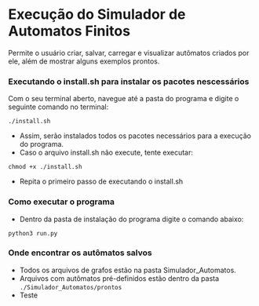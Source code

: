 # Execução do Simulador de Automatos Finitos

Permite o usuário criar, salvar, carregar e visualizar autômatos criados por ele, além de mostrar alguns exemplos prontos.

### Executando o install.sh para instalar os pacotes nescessários
Com o seu terminal aberto, navegue até a pasta do programa e digite o seguinte comando no terminal:

```         
./install.sh
```

-   Assim, serão instalados todos os pacotes necessários para a execução do programa.
-   Caso o arquivo install.sh não execute, tente executar:

```         
chmod +x ./install.sh
```
-   Repita o primeiro passo de executando o install.sh
### Como executar o programa

-   Dentro da pasta de instalação do programa digite o comando abaixo:
```         
python3 run.py
```

### Onde encontrar os autômatos salvos 
-   Todos os arquivos de grafos estão na pasta Simulador_Automatos.
-   Arquivos com autômatos pré-definidos estão dentro da pasta `./Simulador_Automatos/prontos`
- Teste


